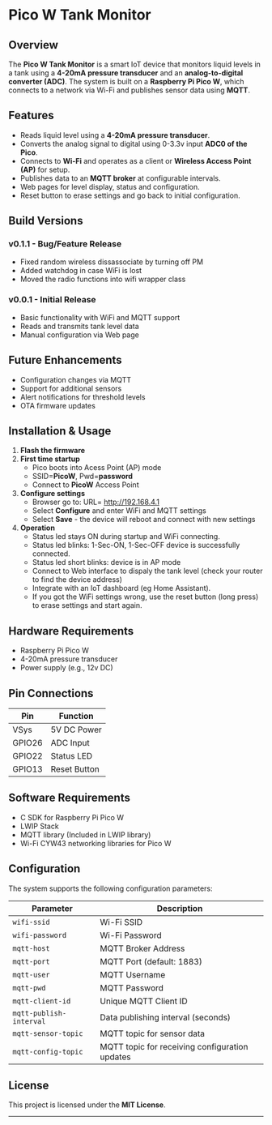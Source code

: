 # Pico W Tank Monitor

## Overview

The **Pico W Tank Monitor** is a smart IoT device that monitors liquid levels in a tank using a **4-20mA pressure transducer** and an **analog-to-digital converter (ADC)**. The system is built on a **Raspberry Pi Pico W**, which connects to a network via Wi-Fi and publishes sensor data using **MQTT**.

## Features

- Reads liquid level using a **4-20mA pressure transducer**.
- Converts the analog signal to digital using 0-3.3v input **ADC0 of the Pico**.
- Connects to **Wi-Fi** and operates as a client or **Wireless Access Point (AP)** for setup.
- Publishes data to an **MQTT broker** at configurable intervals.
- Web pages for level display, status and configuration.
- Reset button to erase settings and go back to initial configuration.

## Build Versions

### v0.1.1 - Bug/Feature Release

- Fixed random wireless dissassociate by turning off PM
- Added watchdog in case WiFi is lost
- Moved the radio functions into wifi wrapper class

### v0.0.1 - Initial Release

- Basic functionality with WiFi and MQTT support
- Reads and transmits tank level data
- Manual configuration via Web page

## Future Enhancements

- Configuration changes via MQTT
- Support for additional sensors
- Alert notifications for threshold levels
- OTA firmware updates

## Installation & Usage

1. **Flash the firmware**
2. **First time startup**
   - Pico boots into Acess Point (AP) mode
   - SSID=**PicoW**, Pwd=**password**
   - Connect to **PicoW** Access Point
3. **Configure settings**
   - Browser go to: URL= http://192.168.4.1
   - Select **Configure** and enter WiFi and MQTT settings
   - Select **Save** - the device will reboot and connect with new settings
4. **Operation**
   - Status led stays ON during startup and WiFi connecting.
   - Status led blinks: 1-Sec-ON, 1-Sec-OFF device is successfully connected.
   - Status led short blinks: device is in AP mode
   - Connect to Web interface to dispaly the tank level (check your router to find the device address)
   - Integrate with an IoT dashboard (eg Home Assistant).
   - If you got the WiFi settings wrong, use the reset button (long press) to erase settings and start again.

## Hardware Requirements

- Raspberry Pi Pico W
- 4-20mA pressure transducer
- Power supply (e.g., 12v DC)

## Pin Connections

| Pin    | Function     |
| ------ | ------------ |
| VSys   | 5V DC Power  |
| GPIO26 | ADC Input    |
| GPIO22 | Status LED   |
| GPIO13 | Reset Button |

## Software Requirements

- C SDK for Raspberry Pi Pico W
- LWIP Stack
- MQTT library (Included in LWIP library)
- Wi-Fi CYW43 networking libraries for Pico W

## Configuration

The system supports the following configuration parameters:

| Parameter               | Description                                    |
| ----------------------- | ---------------------------------------------- |
| `wifi-ssid`             | Wi-Fi SSID                                     |
| `wifi-password`         | Wi-Fi Password                                 |
| `mqtt-host`             | MQTT Broker Address                            |
| `mqtt-port`             | MQTT Port (default: 1883)                      |
| `mqtt-user`             | MQTT Username                                  |
| `mqtt-pwd`              | MQTT Password                                  |
| `mqtt-client-id`        | Unique MQTT Client ID                          |
| `mqtt-publish-interval` | Data publishing interval (seconds)             |
| `mqtt-sensor-topic`     | MQTT topic for sensor data                     |
| `mqtt-config-topic`     | MQTT topic for receiving configuration updates |

## License

This project is licensed under the **MIT License**.

---
